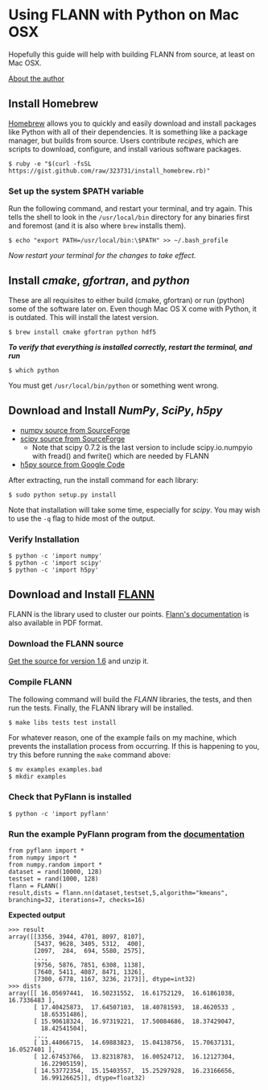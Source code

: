 # Using FLANN with Python on Mac OSX

Hopefully this guide will help with building FLANN from source, at least on Mac OSX.

[About the author][author]

## Install Homebrew

[Homebrew][brew] allows you to quickly and easily download and install packages like Python with all of their dependencies.  It is something like a package manager, but builds from source.  Users contribute *recipes*, which are scripts to download, configure, and install various software packages.

    $ ruby -e "$(curl -fsSL https://gist.github.com/raw/323731/install_homebrew.rb)"

### Set up the system $PATH variable

Run the following command, and restart your terminal, and try again.  This tells the shell to look in the `/usr/local/bin` directory for any binaries first and foremost (and it is also where `brew` installs them).

    $ echo "export PATH=/usr/local/bin:\$PATH" >> ~/.bash_profile

*Now restart your terminal for the changes to take effect.*

## Install *cmake*, *gfortran*, and *python*

These are all requisites to either build (cmake, gfortran) or run (python) some of the software later on.  Even though Mac OS X come with Python, it is outdated.  This will install the latest version.

    $ brew install cmake gfortran python hdf5

***To verify that everything is installed correctly, restart the terminal, and run***

    $ which python

You must get `/usr/local/bin/python` or something went wrong.

## Download and Install *NumPy*, *SciPy*, *h5py*

- [numpy source from SourceForge][numpy-src]
- [scipy source from SourceForge][scipy-src]
    - Note that scipy 0.7.2 is the last version to include scipy.io.numpyio with fread() and fwrite() which are needed by FLANN
- [h5py source from Google Code][h5py-src]

After extracting, run the install command for each library:
    
    $ sudo python setup.py install
    
Note that installation will take some time, especially for *scipy*.  You may wish to use the `-q` flag to hide most of the output.

### Verify Installation

    $ python -c 'import numpy'
    $ python -c 'import scipy'
    $ python -c 'import h5py'

## Download and Install [FLANN][flann]

FLANN is the library used to cluster our points.  [Flann's documentation][flann-doc] is also available in PDF format.

### Download the FLANN source

[Get the source for version 1.6][flann-src] and unzip it.

### Compile FLANN

The following command will build the *FLANN* libraries, the tests, and then run the tests.  Finally, the FLANN library will be installed.

    $ make libs tests test install

For whatever reason, one of the example fails on my machine, which prevents the installation process from occurring.  If this is happening to you, try this before running the `make` command above:

    $ mv examples examples.bad
    $ mkdir examples

### Check that PyFlann is installed

    $ python -c 'import pyflann'
    
### Run the example PyFlann program from the [documentation][flann-doc]

    from pyflann import *
    from numpy import *
    from numpy.random import *
    dataset = rand(10000, 128)
    testset = rand(1000, 128)
    flann = FLANN()
    result,dists = flann.nn(dataset,testset,5,algorithm="kmeans",
    branching=32, iterations=7, checks=16)

**Expected output**

    >>> result
    array([[3356, 3944, 4701, 8097, 8107],
           [5437, 9628, 3405, 5312,  400],
           [2097,  284,  694, 5580, 2575],
           ..., 
           [9756, 5876, 7851, 6308, 1138],
           [7640, 5411, 4087, 8471, 1326],
           [7300, 6778, 1167, 3236, 2173]], dtype=int32)
    >>> dists
    array([[ 16.05697441,  16.50231552,  16.61752129,  16.61861038,  16.7336483 ],
           [ 17.40425873,  17.64507103,  18.40781593,  18.4620533 ,
             18.65351486],
           [ 15.90618324,  16.97319221,  17.50084686,  18.37429047,
             18.42541504],
           ..., 
           [ 13.44066715,  14.69883823,  15.04138756,  15.70637131,  16.0527401 ],
           [ 12.67453766,  13.82318783,  16.00524712,  16.12127304,
             16.22905159],
           [ 14.53772354,  15.15403557,  15.25297928,  16.23166656,
             16.99126625]], dtype=float32)


[brew]: https://github.com/mxcl/homebrew/wiki
[h5py-src]: http://h5py.googlecode.com/files/h5py-1.3.1-beta.tar.gz
[scipy-src]: http://sourceforge.net/projects/scipy/files/scipy/0.7.2/scipy-0.7.2.tar.gz
[numpy-src]: http://sourceforge.net/projects/numpy/files/NumPy/1.5.1/numpy-1.5.1.tar.gz
[flann-src]: http://www.cs.ubc.ca/~mariusm/uploads/FLANN/flann-1.6-src.zip
[flann-doc]: http://www.cs.ubc.ca/~mariusm/uploads/FLANN/flann_manual-1.6.pdf
[flann]: http://www.cs.ubc.ca/~mariusm/index.php/FLANN/FLANN
[author]: https://www.msu.edu/~riggleza/Student_Profile.html